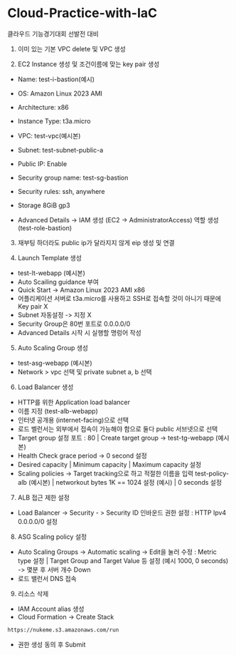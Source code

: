 # Cloud-Practice-with-IaC
클라우드 기능경기대회 선발전 대비

1. 이미 있는 기본 VPC delete 및 VPC 생성

2. EC2 Instance 생성 및 조건이름에 맞는 key pair 생성
- Name: test-i-bastion(예시)
- OS: Amazon Linux 2023 AMI
- Architecture: x86
- Instance Type: t3a.micro

- VPC: test-vpc(예시본)
- Subnet: test-subnet-public-a
- Public IP: Enable
- Security group name: test-sg-bastion
- Security rules: ssh, anywhere
- Storage 8GiB gp3
- Advanced Details -> IAM 생성 (EC2 -> AdministratorAccess)
  역할 생성 (test-role-bastion)


3. 재부팅 하더라도 public ip가 달라지지 않게 eip 생성 및 연결


4. Launch Template 생성
- test-lt-webapp (예시본)
- Auto Scailing guidance 부여
- Quick Start -> Amazon Linux 2023 AMI x86
- 어플리케이션 서버로 t3a.micro를 사용하고 SSH로 접속할 것이 아니기 때문에 Key pair X
- Subnet 자동설정 -> 지정 X
- Security Group은 80번 포트로 0.0.0.0/0
- Advanced Details
  시작 시 실행할 명렁어 작성


5. Auto Scaling Group 생성
- test-asg-webapp (예시본)
- Network > vpc 선택 및 private subnet a, b 선택


6. Load Balancer 생성
- HTTP를 위한 Application load balancer
- 이름 지정 (test-alb-webapp)
- 인터넷 공개용 (internet-facing)으로 선택
- 로드 벨런서는 외부에서 접속이 가능해야 함으로 둘다 public 서브넷으로 선택
- Target group 설정 포트 : 80 | Create target group -> test-tg-webapp (예시본)
- Health Check grace period -> 0 second 설정
- Desired capacity | Minimum capacity | Maximum capacity 설정
- Scaling policies -> Target tracking으로 하고 적절한 이름을 입력 test-policy-alb (예시본) | networkout bytes 1K == 1024 설정 (예시) | 0 seconds 설정


7. ALB 접근 제한 설정
- Load Balancer -> Security - > Security ID 인바운드 권한 설정 : HTTP Ipv4 0.0.0.0/0 설정


8. ASG Scaling policy 설정
- Auto Scaling Groups -> Automatic scaling -> Edit을 눌러 수정 : Metric type 설정 | Target Group and Target Value 등 설정 (예시 1000, 0 seconds) -> 몇분 후 서버 개수 Down
- 로드 밸런서 DNS 접속


9. 리소스 삭제
- IAM Account alias 생성
- Cloud Formation -> Create Stack
``` bash
https://nukeme.s3.amazonaws.com/run
```
- 권한 생성 동의 후 Submit
